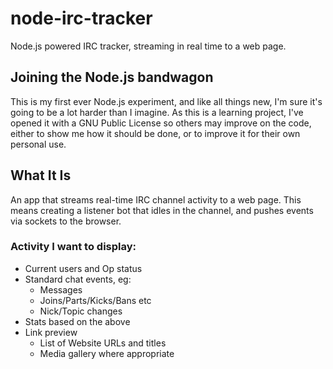 # node-irc-tracker
Node.js powered IRC tracker, streaming in real time to a web page.

## Joining the Node.js bandwagon
This is my first ever Node.js experiment, and like all things new, I'm sure it's going to be a lot harder than I imagine. As this is a learning project, I've opened it with a GNU Public License so others may improve on the code, either to show me how it should be done, or to improve it for their own personal use.

## What It Is
An app that streams real-time IRC channel activity to a web page. This means creating a listener bot that idles in the channel, and pushes events via sockets to the browser.

### Activity I want to display:
* Current users and Op status  
* Standard chat events, eg:  
  * Messages  
  * Joins/Parts/Kicks/Bans etc  
  * Nick/Topic changes  
* Stats based on the above  
* Link preview  
  * List of Website URLs and titles  
  * Media gallery where appropriate  
